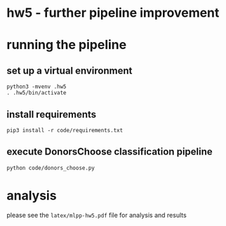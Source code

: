 # hw5 - further pipeline improvement 

# running the pipeline
## set up a virtual environment 
```
python3 -mvenv .hw5
. .hw5/bin/activate 
```

## install requirements
```
pip3 install -r code/requirements.txt
```

## execute DonorsChoose classification pipeline
```
python code/donors_choose.py
```

# analysis
please see the `latex/mlpp-hw5.pdf` file for analysis and results 
